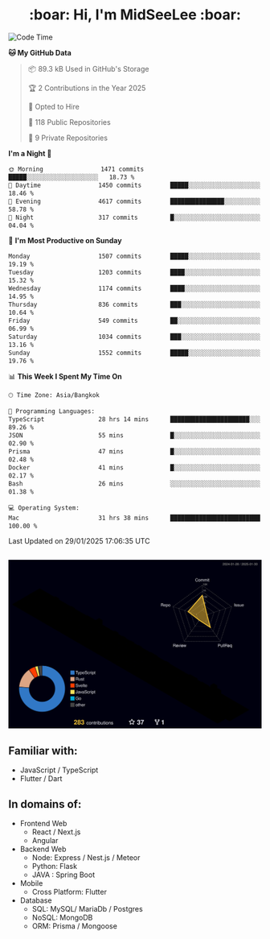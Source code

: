 <h1 align="center"> :boar: Hi, I'm MidSeeLee :boar:</h1>
 
<!--START_SECTION:waka-->
![Code Time](http://img.shields.io/badge/Code%20Time-2%2C436%20hrs%2058%20mins-blue)

**🐱 My GitHub Data** 

> 📦 89.3 kB Used in GitHub's Storage 
 > 
> 🏆 2 Contributions in the Year 2025
 > 
> 💼 Opted to Hire
 > 
> 📜 118 Public Repositories 
 > 
> 🔑 9 Private Repositories 
 > 
**I'm a Night 🦉** 

```text
🌞 Morning                1471 commits        █████░░░░░░░░░░░░░░░░░░░░   18.73 % 
🌆 Daytime                1450 commits        █████░░░░░░░░░░░░░░░░░░░░   18.46 % 
🌃 Evening                4617 commits        ███████████████░░░░░░░░░░   58.78 % 
🌙 Night                  317 commits         █░░░░░░░░░░░░░░░░░░░░░░░░   04.04 % 
```
📅 **I'm Most Productive on Sunday** 

```text
Monday                   1507 commits        █████░░░░░░░░░░░░░░░░░░░░   19.19 % 
Tuesday                  1203 commits        ████░░░░░░░░░░░░░░░░░░░░░   15.32 % 
Wednesday                1174 commits        ████░░░░░░░░░░░░░░░░░░░░░   14.95 % 
Thursday                 836 commits         ███░░░░░░░░░░░░░░░░░░░░░░   10.64 % 
Friday                   549 commits         ██░░░░░░░░░░░░░░░░░░░░░░░   06.99 % 
Saturday                 1034 commits        ███░░░░░░░░░░░░░░░░░░░░░░   13.16 % 
Sunday                   1552 commits        █████░░░░░░░░░░░░░░░░░░░░   19.76 % 
```


📊 **This Week I Spent My Time On** 

```text
🕑︎ Time Zone: Asia/Bangkok

💬 Programming Languages: 
TypeScript               28 hrs 14 mins      ██████████████████████░░░   89.26 % 
JSON                     55 mins             █░░░░░░░░░░░░░░░░░░░░░░░░   02.90 % 
Prisma                   47 mins             █░░░░░░░░░░░░░░░░░░░░░░░░   02.48 % 
Docker                   41 mins             █░░░░░░░░░░░░░░░░░░░░░░░░   02.17 % 
Bash                     26 mins             ░░░░░░░░░░░░░░░░░░░░░░░░░   01.38 % 

💻 Operating System: 
Mac                      31 hrs 38 mins      █████████████████████████   100.00 % 
```


 Last Updated on 29/01/2025 17:06:35 UTC
<!--END_SECTION:waka-->

##

![](./profile-3d-contrib/profile-night-rainbow.svg)

## Familiar with:
- JavaScript / TypeScript
- Flutter / Dart

## In domains of:
- Frontend Web
  - React / Next.js
  - Angular
- Backend Web
  - Node: Express / Nest.js / Meteor
  - Python: Flask
  - JAVA : Spring Boot
- Mobile
  - Cross Platform: Flutter
- Database
  - SQL: MySQL/ MariaDb / Postgres
  - NoSQL: MongoDB
  - ORM: Prisma / Mongoose
